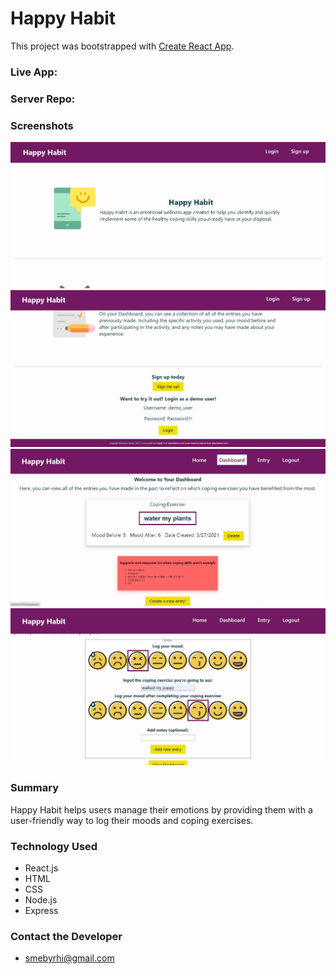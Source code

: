 # Happy Habit

This project was bootstrapped with [Create React App](https://github.com/facebook/create-react-app).

### Live App: 
### Server Repo: 

### Screenshots

![Top Landing Page](src/images/happy-habit-landing-page-top.jpg)
![Bottom Landing Page](src/images/happy-habit-landing-page-bottom.jpg)
![Dashboard](src/images/happy-habit-dashboard.jpg)
![Entry](src/images/happy-habit-entry-in-use.jpg)

### Summary
Happy Habit helps users manage their emotions by providing them with a user-friendly way to log their moods and coping exercises. 

### Technology Used
* React.js
* HTML
* CSS
* Node.js
* Express

### Contact the Developer
* smebyrhi@gmail.com